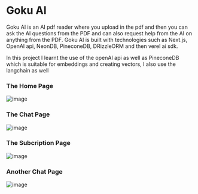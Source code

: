 <h1>Goku AI</h1>

Goku AI is an AI pdf reader where you upload in the pdf and then you can ask the AI questions from the PDF and can also request help from the AI on anything from the PDF.
Goku AI is built with technologies such as Next.js, OpenAI api, NeonDB, PineconeDB, DRizzleORM and then verel ai sdk.

In this  project I learnt the use of the openAI api as well as PineconeDB which is suitable for embeddings and creating vectors, I also use the langchain as well
### The Home Page
![image](https://github.com/user-attachments/assets/e82debf7-8b04-4e8b-b791-ea7627f9a162)

### The Chat Page

![image](https://github.com/user-attachments/assets/1877e37a-7334-484d-8548-b4ebff30e133)

### The Subcription Page
![image](https://github.com/user-attachments/assets/78a2bf49-d783-40fa-8685-ef807b39a7c9)


### Another Chat Page
![image](https://github.com/user-attachments/assets/236e9d31-8805-46ec-bd51-19b91fd26b23)

